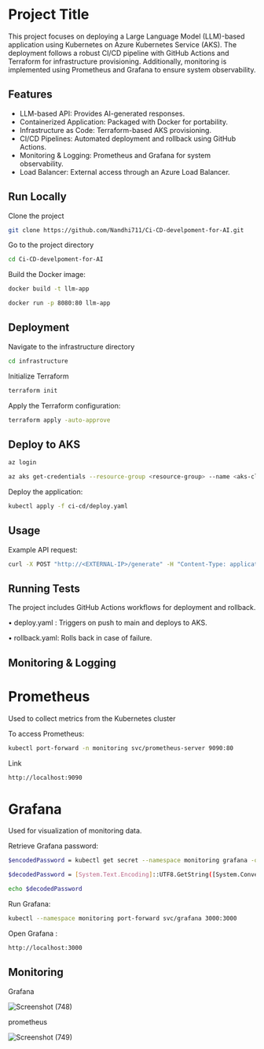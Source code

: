 
# Project Title

This project focuses on deploying a Large Language Model (LLM)-based application using Kubernetes on Azure Kubernetes Service (AKS). The deployment follows a robust CI/CD pipeline with GitHub Actions and Terraform for infrastructure provisioning. Additionally, monitoring is implemented using Prometheus and Grafana to ensure system observability.


## Features

- LLM-based API: Provides AI-generated responses.
- Containerized Application: Packaged with Docker for portability.
-	Infrastructure as Code: Terraform-based AKS provisioning.
-	CI/CD Pipelines: Automated deployment and rollback using GitHub Actions.
-	Monitoring & Logging: Prometheus and Grafana for system observability.
-	Load Balancer: External access through an Azure Load Balancer.



## Run Locally

Clone the project

```bash
git clone https://github.com/Nandhi711/Ci-CD-develpoment-for-AI.git
```

Go to the project directory

```bash
cd Ci-CD-develpoment-for-AI
```

Build the Docker image: 
```bash
docker build -t llm-app 
```
```bash
docker run -p 8080:80 llm-app
```


## Deployment

Navigate to the infrastructure directory
```bash
cd infrastructure
```
Initialize Terraform
```bash
terraform init
```
Apply the Terraform configuration: 
```bash
terraform apply -auto-approve
```


## Deploy to AKS

```bash
az login
```
```bash
az aks get-credentials --resource-group <resource-group> --name <aks-cluster>
```
Deploy the application:
 ```bash
kubectl apply -f ci-cd/deploy.yaml
```
## Usage

Example API request:
```bash
curl -X POST "http://<EXTERNAL-IP>/generate" -H "Content-Type: application/json" -d '{ "prompt": "Tell me a joke" }'

```


## Running Tests

The project includes GitHub Actions workflows for deployment and rollback.

• deploy.yaml  : Triggers on push to main and deploys to AKS.


• rollback.yaml:  Rolls back in case of failure.



## Monitoring & Logging
# Prometheus
  
Used to collect metrics from the Kubernetes cluster

To access Prometheus:
 ```bash
kubectl port-forward -n monitoring svc/prometheus-server 9090:80
```
Link
```bash
http://localhost:9090 
```
 # Grafana

Used for visualization of monitoring data.

Retrieve Grafana password: 
```bash
$encodedPassword = kubectl get secret --namespace monitoring grafana -o jsonpath="{.data.admin-password}"
```
```bash
$decodedPassword = [System.Text.Encoding]::UTF8.GetString([System.Convert]::FromBase64String($encodedPassword))
```
```bash
echo $decodedPassword
```

Run Grafana: 
```bash
kubectl --namespace monitoring port-forward svc/grafana 3000:3000
```
Open Grafana :
```bash
http://localhost:3000 
```
## Monitoring 
Grafana

![Screenshot (748)](https://github.com/user-attachments/assets/7c4c5a33-ec74-4437-afa5-4780c344f8e1)

prometheus

![Screenshot (749)](https://github.com/user-attachments/assets/81822635-a35a-4850-a1e1-bc5bcdfb95f8)



